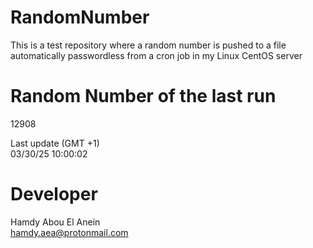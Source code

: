# RandomNumber    
This is a test repository where a random number is pushed to a file automatically passwordless from a cron job in my Linux CentOS server    
# Random Number of the last run   
12908
      
Last update (GMT +1)    
03/30/25 10:00:02
# Developer    
Hamdy Abou El Anein   
hamdy.aea@protonmail.com
